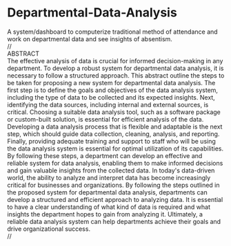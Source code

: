 # Departmental-Data-Analysis
A system/dashboard to computerize traditional method of attendance and work on departmental data and see insights of absentism.
<br>//
<br>ABSTRACT
<br>The effective analysis of data is crucial for informed decision-making in any department. To 
develop a robust system for departmental data analysis, it is necessary to follow a structured 
approach. This abstract outline the steps to be taken for proposing a new system for 
departmental data analysis. The first step is to define the goals and objectives of the data 
analysis system, including the type of data to be collected and its expected insights. Next, 
identifying the data sources, including internal and external sources, is critical. Choosing a 
suitable data analysis tool, such as a software package or custom-built solution, is essential for 
efficient analysis of the data. Developing a data analysis process that is flexible and adaptable 
is the next step, which should guide data collection, cleaning, analysis, and reporting. Finally, 
providing adequate training and support to staff who will be using the data analysis system is 
essential for optimal utilization of its capabilities. By following these steps, a department can 
develop an effective and reliable system for data analysis, enabling them to make informed 
decisions and gain valuable insights from the collected data. In today's data-driven world, the 
ability to analyze and interpret data has become increasingly critical for businesses and 
organizations. By following the steps outlined in the proposed system for departmental data 
analysis, departments can develop a structured and efficient approach to analyzing data. It is 
essential to have a clear understanding of what kind of data is required and what insights the 
department hopes to gain from analyzing it. Ultimately, a reliable data analysis system can help 
departments achieve their goals and drive organizational success.
<br>//
